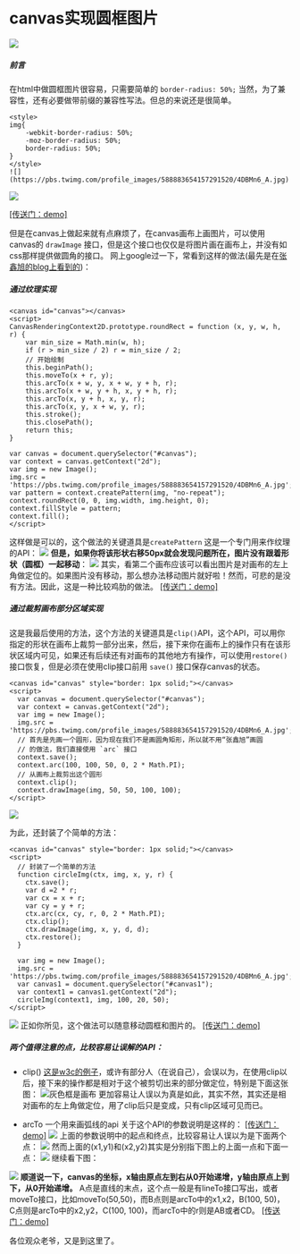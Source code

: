 # canvas实现圆框图片

![](http://upload-images.jianshu.io/upload_images/2838289-f09d7bc9a0471f00.png?imageMogr2/auto-orient/strip%7CimageView2/2/w/1240)

##### 前言
在html中做圆框图片很容易，只需要简单的 `border-radius: 50%;` 当然，为了兼容性，还有必要做带前缀的兼容性写法。但总的来说还是很简单。
```
<style>
img{
	-webkit-border-radius: 50%;
	-moz-border-radius: 50%;
	border-radius: 50%;
}
</style>
![](https://pbs.twimg.com/profile_images/588883654157291520/4DBMn6_A.jpg)
```

![](http://upload-images.jianshu.io/upload_images/2838289-bd35ee9e30c8de53.png?imageMogr2/auto-orient/strip%7CimageView2/2/w/1240)

[[传送门：demo]](https://jsfiddle.net/issaxite/3gLaoLjy/)

但是在canvas上做起来就有点麻烦了，在canvas画布上画图片，可以使用canvas的 `drawImage` 接口，但是这个接口也仅仅是将图片画在画布上，并没有如css那样提供做圆角的接口。
网上google过一下，常看到这样的做法(最先是在[张鑫旭的blog上看到的](http://www.zhangxinxu.com/study/201406/image-border-radius-canvas.html))：

##### 通过纹理实现
```
<canvas id="canvas"></canvas>
<script>
CanvasRenderingContext2D.prototype.roundRect = function (x, y, w, h, r) {
    var min_size = Math.min(w, h);
    if (r > min_size / 2) r = min_size / 2;
    // 开始绘制
    this.beginPath();
    this.moveTo(x + r, y);
    this.arcTo(x + w, y, x + w, y + h, r);
    this.arcTo(x + w, y + h, x, y + h, r);
    this.arcTo(x, y + h, x, y, r);
    this.arcTo(x, y, x + w, y, r);
    this.stroke();
    this.closePath();
    return this;
}

var canvas = document.querySelector("#canvas");
var context = canvas.getContext("2d");
var img = new Image();
img.src = 'https://pbs.twimg.com/profile_images/588883654157291520/4DBMn6_A.jpg';
var pattern = context.createPattern(img, "no-repeat");
context.roundRect(0, 0, img.width, img.height, 0);
context.fillStyle = pattern;
context.fill(); 
</script>
```
这样做是可以的，这个做法的关键道具是`createPattern` 这是一个专门用来作纹理的API：
![](http://upload-images.jianshu.io/upload_images/2838289-2ec590dc132f3067.png?imageMogr2/auto-orient/strip%7CimageView2/2/w/1240)
**但是，如果你将该形状右移50px就会发现问题所在，图片没有跟着形状（圆框）一起移动**：
![](http://upload-images.jianshu.io/upload_images/2838289-9343063b631f3456.png?imageMogr2/auto-orient/strip%7CimageView2/2/w/1240)
其实，看第二个画布应该可以看出图片是对画布的左上角做定位的。如果图片没有移动，那么想办法移动图片就好啦！然而，可悲的是没有方法。因此，这是一种比较鸡肋的做法。
[[传送门：demo]](https://jsfiddle.net/issaxite/3gLaoLjy/1/)

##### 通过裁剪画布部分区域实现
这是我最后使用的方法，这个方法的关键道具是`clip()`API，这个API，可以用你指定的形状在画布上裁剪一部分出来，然后，接下来你在画布上的操作只有在该形状区域内可见，如果还有后续还有对画布的其他地方有操作，可以使用`restore()`接口恢复，但是必须在使用clip接口前用 `save()` 接口保存canvas的状态。
```
<canvas id="canvas" style="border: 1px solid;"></canvas>
<script>
  var canvas = document.querySelector("#canvas");
  var context = canvas.getContext("2d");
  var img = new Image();
  img.src = 'https://pbs.twimg.com/profile_images/588883654157291520/4DBMn6_A.jpg';
  // 首先是先画一个圆形，因为现在我们不是画圆角矩形，所以就不用“张鑫旭”画圆
  // 的做法，我们直接使用 `arc` 接口
  context.save();
  context.arc(100, 100, 50, 0, 2 * Math.PI);
  // 从画布上裁剪出这个圆形
  context.clip();
  context.drawImage(img, 50, 50, 100, 100);
</script>
```
![](http://upload-images.jianshu.io/upload_images/2838289-6ae38ef8653024d8.png?imageMogr2/auto-orient/strip%7CimageView2/2/w/1240)

为此，还封装了个简单的方法：
```
<canvas id="canvas" style="border: 1px solid;"></canvas>
<script>
  // 封装了一个简单的方法
  function circleImg(ctx, img, x, y, r) {
    ctx.save();
    var d =2 * r;
    var cx = x + r;
    var cy = y + r;
    ctx.arc(cx, cy, r, 0, 2 * Math.PI);
    ctx.clip();
    ctx.drawImage(img, x, y, d, d);
    ctx.restore();
  }

  var img = new Image();
  img.src = 'https://pbs.twimg.com/profile_images/588883654157291520/4DBMn6_A.jpg';
  var canvas1 = document.querySelector("#canvas1");
  var context1 = canvas1.getContext("2d");
  circleImg(context1, img, 100, 20, 50);
</script>
```
![](http://upload-images.jianshu.io/upload_images/2838289-b8968aabf0bdc4cb.png?imageMogr2/auto-orient/strip%7CimageView2/2/w/1240)
正如你所见，这个做法可以随意移动圆框和图片的。
[[传送门：demo]](https://jsfiddle.net/issaxite/p56fkb9s/1/)

##### 两个值得注意的点，比较容易让误解的API：
- clip()
[这是w3c的例子](http://www.w3school.com.cn/tiy/t.asp?f=html5_canvas_clip)，或许有部分人（在说自己），会误以为，在使用clip以后，接下来的操作都是相对于这个被剪切出来的部分做定位，特别是下面这张图：
![灰色框是画布](http://upload-images.jianshu.io/upload_images/2838289-4cb61a8b9522b0ac.png?imageMogr2/auto-orient/strip%7CimageView2/2/w/1240)
更加容易让人误以为真是如此，其实不然，其实还是相对画布的左上角做定位，用了clip后只是变成，只有clip区域可见而已。

- arcTo 一个用来画弧线的api
关于这个API的参数说明是这样的：
[[传送门：demo]](http://www.w3school.com.cn/tags/canvas_arcto.asp)
![](http://upload-images.jianshu.io/upload_images/2838289-619ed2977b158f5b.png?imageMogr2/auto-orient/strip%7CimageView2/2/w/1240)
上面的参数说明中的起点和终点，比较容易让人误以为是下面两个点：
![](http://upload-images.jianshu.io/upload_images/2838289-37eba062c3666da0.png?imageMogr2/auto-orient/strip%7CimageView2/2/w/1240)
然而上面的(x1,y1)和(x2,y2)其实是分别指下图上的上面一点和下面一点：
![](http://upload-images.jianshu.io/upload_images/2838289-ba345b172e3ad4b8.png?imageMogr2/auto-orient/strip%7CimageView2/2/w/1240)
继续看下图：

![](http://upload-images.jianshu.io/upload_images/2838289-f38ace5dbf8d890b.png?imageMogr2/auto-orient/strip%7CimageView2/2/w/1240)
**顺道说一下，canvas的坐标，x轴由原点左到右从0开始递增，y轴由原点上到下，从0开始递增。**
A点是直线的末点，这个点一般是有lineTo接口写出，或者moveTo接口，比如moveTo(50,50)，而B点则是arcTo中的x1,x2，B(100, 50)， C点则是arcTo中的x2,y2，C(100, 100)，而arcTo中的r则是AB或者CD。
[[传送门：demo]](https://jsfiddle.net/issaxite/uqj700yo/)

各位观众老爷，又是到这里了。
